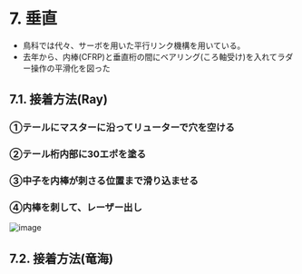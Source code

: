 # 7. 垂直
- 鳥科では代々、サーボを用いた平行リンク機構を用いている。
- 去年から、内棒(CFRP)と垂直桁の間にベアリング(ころ軸受け)を入れてラダー操作の平滑化を図った

## 7.1. 接着方法(Ray)
### ①テールにマスターに沿ってリューターで穴を空ける
### ②テール桁内部に30エポを塗る
### ③中子を内棒が刺さる位置まで滑り込ませる
### ④内棒を刺して、レーザー出し

![image](https://github.com/user-attachments/assets/64c3fa3b-0ec2-41dc-bf74-b5496a6e050b)

## 7.2. 接着方法(竜海)
